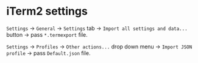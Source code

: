 # iTerm2 settings

`Settings` -> `General` -> `Settings` tab -> `Import all settings and data...` button -> pass `*.termexport` file.

`Settings` -> `Profiles` -> `Other actions...` drop down menu -> `Import JSON profile` -> pass `Default.json` file.
